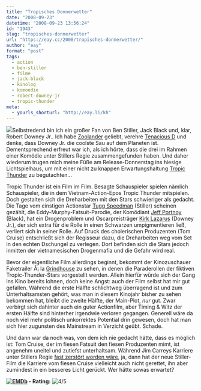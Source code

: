 ```yaml
---
title: "Tropisches Donnerwetter"
date: "2008-09-23"
datetime: "2008-09-23 13:56:24"
id: "1943"
slug: "tropisches-donnerwetter"
url: "https://eay.cc/2008/tropisches-donnerwetter/"
author: "eay"
format: "post"
tags:
  - action
  - ben-stiller
  - filme
  - jack-black
  - kinolog
  - komoedie
  - robert-downey-jr
  - tropic-thunder
meta:
  - yourls_shorturl: "http://eay.li/kh"
---
```


![](/uploads/2008/tropicthunder.jpg)Selbstredend bin ich ein großer Fan von Ben Stiller, Jack Black und, klar, Robert Downey Jr.. Ich habe [Zoolander](http://www.amazon.de/exec/obidos/ASIN/B000067UCB/eayznet-21) geliebt, verehre [Tenacious D](http://eay.cc/blog/2007/02/the_greatest_mo.shtml) und denke, dass Downey Jr. die coolste Sau auf dem Planeten ist. Dementsprechend erfreut war ich, als ich hörte, dass die drei im Rahmen einer Komödie unter Stillers Regie zusammengefunden haben. Und daher wiederum trugen mich meine Füße am Release-Donnerstag ins hiesige Lichtspielhaus, um mit einer nicht zu knappen Erwartungshaltung [Tropic Thunder](http://www.imdb.com/title/tt0942385/) zu begutachten...

Tropic Thunder ist ein Film im Film. Besagte Schauspieler spielen nämlich Schauspieler, die in dem Vietnam-Action-Epos Tropic Thunder mitspielen. Doch gestalten sich die Dreharbeiten mit den Stars schwieriger als gedacht. Die Tage vom einstigen Actionstar [Tugg Speedman](http://www.scorchermovie.com/) (Stiller) scheinen gezählt, die Eddy-Murphy-Fatsuit-Parodie, der Komödiant [Jeff Portnoy](http://www.fatties2.com/) (Black), hat ein Drogenproblem und Oscarpreisträger [Kirk Lazarus](http://www.satansalley.com/) (Downey Jr.), der sich extra für die Rolle in einen Schwarzen umpigmentieren ließ, verliert sich in seiner Rolle. Auf Druck des cholerischen Produzenten (Tom Cruise) entschließt sich der Regisseur dazu, die Dreharbeiten weg vom Set in den echten Dschungel zu verlegen. Dort befinden sich die Stars jedoch inmitten der vietnamesischen Drogenmafia und die Gefahr wird real.

Bevor der eigentliche Film allerdings beginnt, bekommt der Kinozuschauer Faketrailer Ã¡ la [Grindhouse](//eay.cc/tag/grindhouse/) zu sehen, in denen die Paraderollen der fiktiven Tropic-Thunder-Stars vorgestellt werden. Allein hierfür würde sich der Gang ins Kino bereits lohnen, doch keine Angst: auch der Film selbst hat mir gut gefallen. Während die erste Hälfte schlichtweg überragend ist und zum Unterhaltsamsten gehört, was man in diesem Kinojahr bisher zu sehen bekommen hat, bleibt die zweite Hälfte, der Main-Plot, _nur_ gut. Zwar verbirgt sich dahinter auch ein guter Actionfilm, aber Timing & Witz der ersten Hälfte sind hinterher irgendwie verloren gegangen. Generell wäre da noch viel mehr politisch unkorrektes Potential drin gewesen, doch hat man sich hier zugunsten des Mainstream in Verzicht geübt. Schade.

Und dann war da noch was, von dem ich nie gedacht hätte, dass es möglich ist: Tom Cruise, der im fiesen Fatsuit den fiesen Produzenten mimt, ist angenehm uneitel und zutiefst unterhaltsam. Während Jim Carreys Karriere unter Stillers Regie [fast zerstört worden wäre](http://en.wikipedia.org/wiki/The_Cable_Guy), ja, dann hat der neue Stiller-Film die Karriere vom fiesen Cruise vielleicht auch nicht gerettet, ihn aber zumindest in ein besseres Licht gerückt. Wer hätte sowas erwartet?

 **[![EMDb](/uploads/pages/emdb/emdb_mini.gif)](http://eay.cc/emdb/) - Rating:** ![4/5](/uploads/pages/emdb/s_4.gif)
